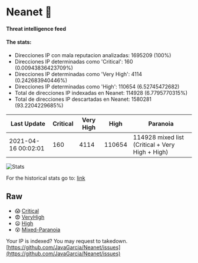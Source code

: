 # Neanet :hocho:
#### Threat intelligence feed
#### The stats:

- Direcciones IP con mala reputacion analizadas: 1695209 (100%)
- Direcciones IP determinadas como 'Critical':  160 (0.00943836423709%)
- Direcciones IP determinadas como 'Very High':  4114 (0.242683940446%)
- Direcciones IP determinadas como 'High':  110654 (6.52745472682)
- Total de direcciones IP indexadas en Neanet:  114928 (6.7795770315%)
- Total de direcciones IP descartadas en Neanet:  1580281 (93.2204229685%)

| Last Update | Critical | Very High | High | Paranoia |
| --- | --- | --- | --- | --- |
| 2021-04-16 00:02:01 | 160 | 4114 | 110654 | 114928 mixed list (Critical + Very High + High)|

![Stats](https://docs.google.com/spreadsheets/d/e/2PACX-1vSnaNMIXVabIpDJjufMlzH7poXnshF3mgd8Is1g9ytUEzVsP5my4Trn8f-xkoLLQ38xpL3HtmUexLo6/pubchart?oid=501124687&format=image)

For the historical stats go to: [link](/stats.csv)
## Raw
- :scream: [Critical](https://raw.githubusercontent.com/JavaGarcia/Neanet/master/blacklists/neanet_critical.txt)
- :fearful: [VeryHigh](https://raw.githubusercontent.com/JavaGarcia/Neanet/master/blacklists/neanet_veryHigh.txtt)
- :frowning: [High](https://raw.githubusercontent.com/JavaGarcia/Neanet/master/blacklists/neanet_high.txt)
- :dizzy_face: [Mixed-Paranoia](https://raw.githubusercontent.com/JavaGarcia/Neanet/master/blacklists/neanet_all.txt)


Your IP is indexed? You may request to takedown. [https://github.com/JavaGarcia/Neanet/issues](https://github.com/JavaGarcia/Neanet/issues)





















































































































































































































































































































































































































































































































































































































































































































































































































































































































































































































































































































































































































































































































































































































































































































































































































































































































































































































































































































































































































































































































































































































































































































































































































































































































































































































































































































































































































































































































































































































































































































































































































































































































































































































































































































































































































































































































































































































































































































































































































































































































































































































































































































































































































































































































































































































































































































































































































































































































































































































































































































































































































































































































































































































































































































































































































































































































































































































































